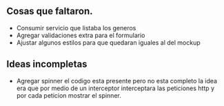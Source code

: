 ## Cosas que faltaron.

- Consumir servicio que listaba los generos
- Agregar validaciones extra para el formulario
- Ajustar algunos estilos para que quedaran iguales al del mockup

## Ideas incompletas
- Agregar spinner el codigo esta presente pero no esta completo la idea era que por medio de un interceptor interceptara las peticiones http y por cada peticion mostrar el spinner.
